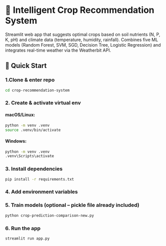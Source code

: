 # 🌾 Intelligent Crop Recommendation System

Streamlit web app that suggests optimal crops based on soil nutrients (N, P, K, pH) and climate data (temperature, humidity, rainfall). Combines five ML models (Random Forest, SVM, SGD, Decision Tree, Logistic Regression) and integrates real-time weather via the Weatherbit API.

## 🚀 Quick Start

### 1.Clone & enter repo 

```bash
cd crop-recommendation-system
```
### 2. Create & activate virtual env
#### macOS/Linux:
```bash
python -m venv .venv 
source .venv/bin/activate   
```    
#### Windows: 
```bash
python -m venv .venv 
.venv\Scripts\activate
```
### 3. Install dependencies
```bash
pip install -r requirements.txt
```
### 4. Add environment variables

### 5. Train models (optional – pickle file already included)
```bash
python crop-prediction-comparison-new.py
```
### 6. Run the app
```bash
streamlit run app.py
```